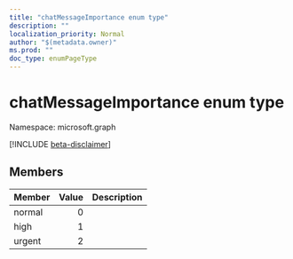 ```yaml
---
title: "chatMessageImportance enum type"
description: ""
localization_priority: Normal
author: "$(metadata.owner)"
ms.prod: ""
doc_type: enumPageType
---
```


# chatMessageImportance enum type

Namespace: microsoft.graph

[!INCLUDE [beta-disclaimer](../../includes/beta-disclaimer.md)]

## Members

| Member | Value | Description |
| :----- | ----: | :---------- |
| normal | 0     |             |
| high   | 1     |             |
| urgent | 2     |             |

